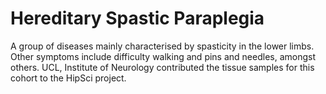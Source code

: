 Hereditary Spastic Paraplegia
============================

A group of diseases mainly characterised by spasticity in the lower limbs.
Other symptoms include difficulty walking and pins and needles, amongst others.
UCL, Institute of Neurology contributed the tissue samples for this cohort to
the HipSci project.
